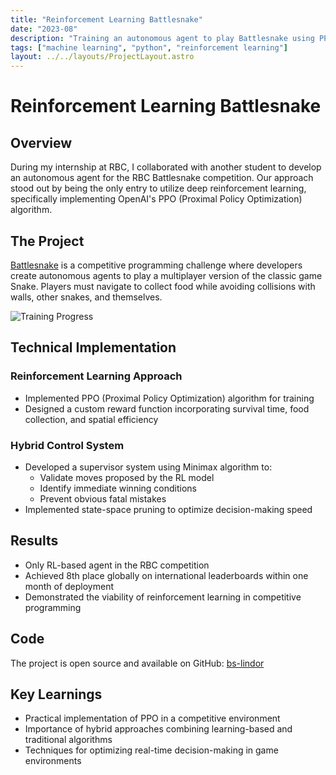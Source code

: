 ```yaml
---
title: "Reinforcement Learning Battlesnake"
date: "2023-08"
description: "Training an autonomous agent to play Battlesnake using PPO"
tags: ["machine learning", "python", "reinforcement learning"]
layout: ../../layouts/ProjectLayout.astro
---
```


# Reinforcement Learning Battlesnake

## Overview
During my internship at RBC, I collaborated with another student to develop an autonomous agent for the RBC Battlesnake competition. Our approach stood out by being the only entry to utilize deep reinforcement learning, specifically implementing OpenAI's PPO (Proximal Policy Optimization) algorithm.

## The Project
[Battlesnake](https://play.battlesnake.com/) is a competitive programming challenge where developers create autonomous agents to play a multiplayer version of the classic game Snake. Players must navigate to collect food while avoiding collisions with walls, other snakes, and themselves.

![Training Progress](/images/lone-learner.png)

## Technical Implementation

### Reinforcement Learning Approach
- Implemented PPO (Proximal Policy Optimization) algorithm for training
- Designed a custom reward function incorporating survival time, food collection, and spatial efficiency

### Hybrid Control System
- Developed a supervisor system using Minimax algorithm to:
  - Validate moves proposed by the RL model
  - Identify immediate winning conditions
  - Prevent obvious fatal mistakes
- Implemented state-space pruning to optimize decision-making speed

## Results
- Only RL-based agent in the RBC competition
- Achieved 8th place globally on international leaderboards within one month of deployment
- Demonstrated the viability of reinforcement learning in competitive programming

## Code
The project is open source and available on GitHub: [bs-lindor](https://github.com/Nathan13888/bs-lindor)

## Key Learnings
- Practical implementation of PPO in a competitive environment
- Importance of hybrid approaches combining learning-based and traditional algorithms
- Techniques for optimizing real-time decision-making in game environments
